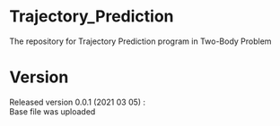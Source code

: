 # Trajectory_Prediction
The repository for Trajectory Prediction program in Two-Body Problem 

# Version
Released version 0.0.1 (2021 03 05) :   
Base file was uploaded      
   

